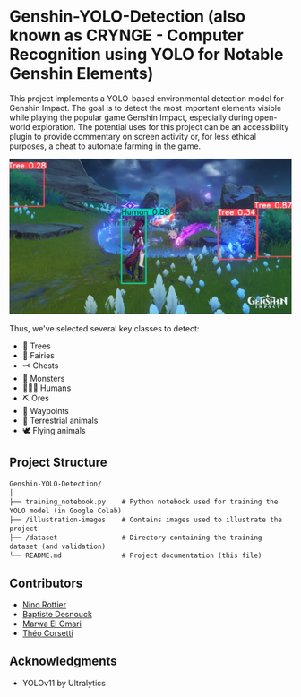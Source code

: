 # Genshin-YOLO-Detection (also known as CRYNGE - Computer Recognition using YOLO for Notable Genshin Elements)

This project implements a YOLO-based environmental detection model for Genshin Impact. The goal is to detect the most important elements visible while playing the popular game Genshin Impact, especially during open-world exploration. The potential uses for this project can be an accessibility plugin to provide commentary on screen activity or, for less ethical purposes, a cheat to automate farming in the game.

![Example Detection](illustration-images/exemple_detection.png)

Thus, we've selected several key classes to detect:
- 🌳 Trees  
- 🧚 Fairies  
- 🗝️ Chests  
- 👹 Monsters  
- 🧑‍🤝‍🧑 Humans 
- ⛏️ Ores  
- 📍 Waypoints  
- 🐾 Terrestrial animals  
- 🕊️ Flying animals

## Project Structure

```
Genshin-YOLO-Detection/
│
├── training_notebook.py    # Python notebook used for training the YOLO model (in Google Colab)
├── /illustration-images    # Contains images used to illustrate the project
├── /dataset                # Directory containing the training dataset (and validation)
└── README.md               # Project documentation (this file)
```

## Contributors

- [Nino Rottier](https://github.com/steno3)
- [Baptiste Desnouck](https://github.com/baptdes)
- [Marwa El Omari](https://github.com/marwa-elomari)
- [Théo Corsetti]()

## Acknowledgments
- YOLOv11 by Ultralytics
